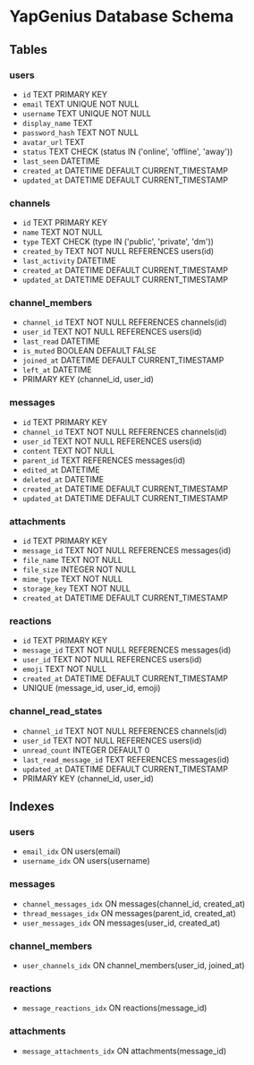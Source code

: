# YapGenius Database Schema

## Tables

### users
- `id` TEXT PRIMARY KEY
- `email` TEXT UNIQUE NOT NULL
- `username` TEXT UNIQUE NOT NULL
- `display_name` TEXT
- `password_hash` TEXT NOT NULL
- `avatar_url` TEXT
- `status` TEXT CHECK (status IN ('online', 'offline', 'away'))
- `last_seen` DATETIME
- `created_at` DATETIME DEFAULT CURRENT_TIMESTAMP
- `updated_at` DATETIME DEFAULT CURRENT_TIMESTAMP

### channels
- `id` TEXT PRIMARY KEY
- `name` TEXT NOT NULL
- `type` TEXT CHECK (type IN ('public', 'private', 'dm'))
- `created_by` TEXT NOT NULL REFERENCES users(id)
- `last_activity` DATETIME
- `created_at` DATETIME DEFAULT CURRENT_TIMESTAMP
- `updated_at` DATETIME DEFAULT CURRENT_TIMESTAMP

### channel_members
- `channel_id` TEXT NOT NULL REFERENCES channels(id)
- `user_id` TEXT NOT NULL REFERENCES users(id)
- `last_read` DATETIME
- `is_muted` BOOLEAN DEFAULT FALSE
- `joined_at` DATETIME DEFAULT CURRENT_TIMESTAMP
- `left_at` DATETIME
- PRIMARY KEY (channel_id, user_id)

### messages
- `id` TEXT PRIMARY KEY
- `channel_id` TEXT NOT NULL REFERENCES channels(id)
- `user_id` TEXT NOT NULL REFERENCES users(id)
- `content` TEXT NOT NULL
- `parent_id` TEXT REFERENCES messages(id)
- `edited_at` DATETIME
- `deleted_at` DATETIME
- `created_at` DATETIME DEFAULT CURRENT_TIMESTAMP
- `updated_at` DATETIME DEFAULT CURRENT_TIMESTAMP

### attachments
- `id` TEXT PRIMARY KEY
- `message_id` TEXT NOT NULL REFERENCES messages(id)
- `file_name` TEXT NOT NULL
- `file_size` INTEGER NOT NULL
- `mime_type` TEXT NOT NULL
- `storage_key` TEXT NOT NULL
- `created_at` DATETIME DEFAULT CURRENT_TIMESTAMP

### reactions
- `id` TEXT PRIMARY KEY
- `message_id` TEXT NOT NULL REFERENCES messages(id)
- `user_id` TEXT NOT NULL REFERENCES users(id)
- `emoji` TEXT NOT NULL
- `created_at` DATETIME DEFAULT CURRENT_TIMESTAMP
- UNIQUE (message_id, user_id, emoji)

### channel_read_states
- `channel_id` TEXT NOT NULL REFERENCES channels(id)
- `user_id` TEXT NOT NULL REFERENCES users(id)
- `unread_count` INTEGER DEFAULT 0
- `last_read_message_id` TEXT REFERENCES messages(id)
- `updated_at` DATETIME DEFAULT CURRENT_TIMESTAMP
- PRIMARY KEY (channel_id, user_id)

## Indexes

### users
- `email_idx` ON users(email)
- `username_idx` ON users(username)

### messages
- `channel_messages_idx` ON messages(channel_id, created_at)
- `thread_messages_idx` ON messages(parent_id, created_at)
- `user_messages_idx` ON messages(user_id, created_at)

### channel_members
- `user_channels_idx` ON channel_members(user_id, joined_at)

### reactions
- `message_reactions_idx` ON reactions(message_id)

### attachments
- `message_attachments_idx` ON attachments(message_id)